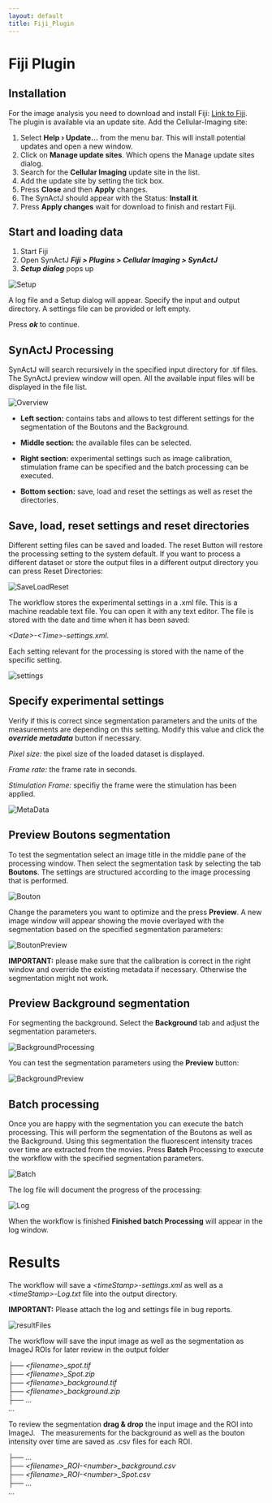 ```yaml
---
layout: default
title: Fiji_Plugin
---
```


# Fiji Plugin

## Installation

For the image analysis you need to download and install Fiji: [Link to Fiji](https://fiji.sc/).<br/>
The plugin is available via an update site. Add the Cellular-Imaging site:

1. Select **Help › Update…** from the menu bar. This will install potential updates and open a new window.
2. Click on **Manage update sites**. Which opens the Manage update sites dialog.
3. Search for the **Cellular Imaging** update site in the list.
4. Add the update site by setting the tick box.
5. Press **Close** and then **Apply** changes.
6. The SynActJ should appear with the Status: **Install it**.
7. Press **Apply changes** wait for download to finish and restart Fiji.

## Start and loading data
1. Start Fiji
2. Open SynActJ
    **_Fiji > Plugins  > Cellular Imaging > SynActJ_**
3. **_Setup dialog_** pops up

<img src="../images/plugin/Setup.png" alt="Setup" class="inline"/>

A log file and a Setup dialog will appear. Specify the input and output directory. A settings file can be provided or left empty.

Press **_ok_** to continue.


## SynActJ Processing

SynActJ will search recursively in the specified input directory for .tif files. The SynActJ preview window will open. All the available input files will be displayed in the file list.

<img src="../images/plugin/FijiGui.png" alt="Overview" class="inline"/>

- **Left section:** contains tabs and allows to test different settings for the segmentation of the Boutons and the Background.

- **Middle section:** the available files can be selected.

- **Right section:** experimental settings such as image calibration, stimulation frame can be specified and the batch processing can be executed.

- **Bottom section:** save, load and reset the settings as well as reset the directories.

## Save, load, reset settings and reset directories

Different setting files can be saved and loaded. The reset Button will restore the processing setting to the system default. If you want to process a different dataset or store the output files in a different output directory you can press Reset Directories:

<img src="../images/plugin/SaveLoadReset.png" alt="SaveLoadReset" class="inline"/>

The workflow stores the experimental settings in a .xml file. This is a machine readable text file. You can open it with any text editor. The file is stored with the date and time when it has been saved:

*\<Date\>\-\<Time\>\-settings.xml*.

Each setting relevant for the processing is stored with the name of the specific setting.

<img src="../images/plugin/settings.png" alt="settings" class="inline"/>

## Specify experimental settings

Verify if this is correct since segmentation parameters and the units of the measurements are depending on this setting. Modify this value and click the **_override metadata_** button if necessary.

*Pixel size:* the pixel size of the loaded dataset is displayed.

*Frame rate:* the frame rate in seconds.

*Stimulation Frame:* specifiy the frame were the stimulation has been applied.

<img src="../images/plugin/MetaData.png" alt="MetaData" class="inline"/>

## Preview Boutons segmentation

To test the segmentation select an image title in the middle pane of the processing window. Then select the segmentation task by selecting the tab **Boutons**. The settings are structured according to the image processing that is performed.

<img src="../images/plugin/BoutonProcessing.png" alt="Bouton" class="inline"/>

Change the parameters you want to optimize and the press **Preview**. A new image window will appear showing the movie overlayed with the segmentation based on the specified segmentation parameters:

<img src="../images/plugin/BoutonPreview.png" alt="BoutonPreview" class="inline"/>

**IMPORTANT:** please make sure that the calibration is correct in the right window and override the existing metadata if necessary. Otherwise the segmentation might not work.

## Preview Background segmentation

For segmenting the background. Select the **Background** tab and adjust the segmentation parameters.

<img src="../images/plugin/BackgroundProcessing.png" alt="BackgroundProcessing" class="inline"/>

You can test the segmentation parameters using the **Preview** button:

<img src="../images/plugin/BackgroundPreview.png" alt="BackgroundPreview" class="inline"/>

## Batch processing

Once you are happy with the segmentation you can execute the batch processing. This will perform the segmentation of the Boutons as well as the Background. Using this segmentation the fluorescent intensity traces over time are extracted from the movies. Press **Batch** Processing to execute the workflow with the specified segmentation parameters.

<img src="../images/plugin/BatchProcess.png" alt="Batch" class="inline"/>


The log file will document the progress of the processing:

<img src="../images/plugin/Log.png" alt="Log" class="inline"/>

When the workflow is finished **Finished batch Processing** will appear in the log window.

# Results

The workflow will save a *\<timeStamp\>-settings.xml* as well as a *\<timeStamp\>-Log.txt* file into the output directory.

**IMPORTANT:** Please attach the log and settings file in bug reports.

<img src="../images/plugin/resultFiles.png" alt="resultFiles" class="inline"/>

The workflow will save the input image as well as the segmentation as ImageJ ROIs for later review in the output folder

├── *\<filename\>_spot.tif*<br>
├── *\<filename\>_Spot.zip*<br>
├── *\<filename\>_background.tif*<br>
├── *\<filename\>_background.zip*<br>
├── *...*<br>
*...*

To review the segmentation **drag & drop** the input image and the ROI into ImageJ.
 
The measurements for the background as well as the bouton intensity over time are saved as .csv files for each ROI.

├── *...*<br>
├── *\<filename\>_ROI-\<number\>_background.csv*<br>
├── *\<filename\>_ROI-\<number\>_Spot.csv*<br>
├── *...*<br>
*...*
